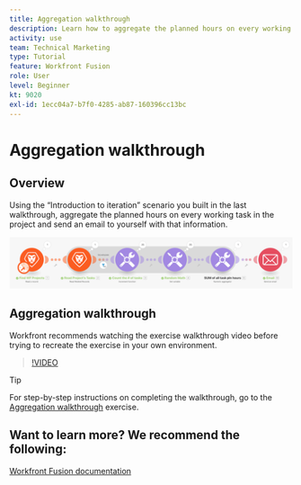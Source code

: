 ```yaml
---
title: Aggregation walkthrough
description: Learn how to aggregate the planned hours on every working task in a project and send an email to yourself with that info, all in [!DNL Adobe Workfront Fusion].
activity: use
team: Technical Marketing
type: Tutorial
feature: Workfront Fusion
role: User
level: Beginner
kt: 9020
exl-id: 1ecc04a7-b7f0-4285-ab87-160396cc13bc
---
```

# Aggregation walkthrough

## Overview

Using the “Introduction to iteration” scenario you built in the last walkthrough, aggregate the planned hours on every working task in the project and send an email to yourself with that information.

![An image of the Fusion scenario](assets/iteration-and-aggregation-2.png)

## Aggregation walkthrough

Workfront recommends watching the exercise walkthrough video before trying to recreate the exercise in your own environment.

>[!VIDEO](https://video.tv.adobe.com/v/335280/?quality=12)

>[!TIP]
>
>For step-by-step instructions on completing the walkthrough, go to the [Aggregation walkthrough](https://experienceleague.adobe.com/docs/workfront-learn/tutorials-workfront/fusion/exercises/aggregation.html?lang=en) exercise.


## Want to learn more? We recommend the following:

[Workfront Fusion documentation](https://experienceleague.adobe.com/docs/workfront/using/adobe-workfront-fusion/workfront-fusion-2.html?lang=en)
